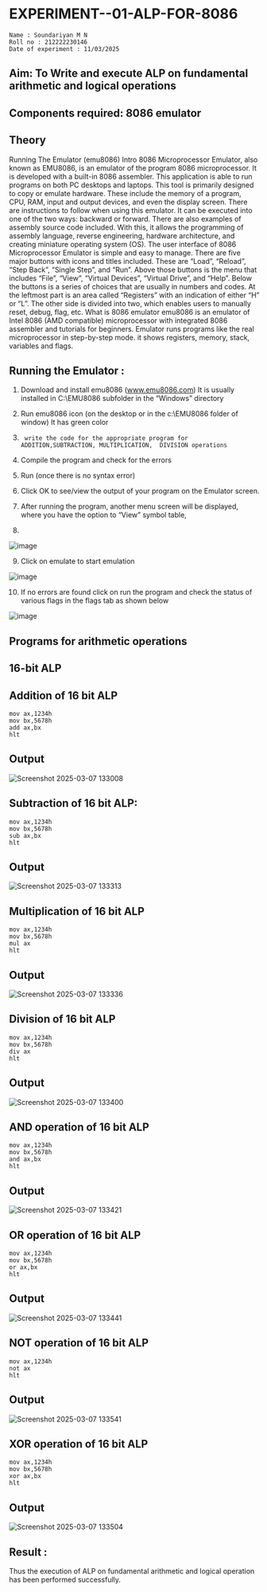 # EXPERIMENT--01-ALP-FOR-8086

```
Name : Soundariyan M N
Roll no : 212222230146
Date of experiment : 11/03/2025
```




## Aim: To Write and execute ALP on fundamental arithmetic and logical operations
## Components required: 8086  emulator 
## Theory 
Running The Emulator (emu8086) Intro 8086 Microprocessor Emulator, also known as EMU8086, is an emulator of the program 8086 microprocessor. It is developed with a built-in 8086 assembler. This application is able to run programs on both PC desktops and laptops. This tool is primarily designed to copy or emulate hardware. These include the memory of a program, CPU, RAM, input and output devices, and even the display screen. There are instructions to follow when using this emulator. It can be executed into one of the two ways: backward or forward. There are also examples of assembly source code included. With this, it allows the programming of assembly language, reverse engineering, hardware architecture, and creating miniature operating system (OS). The user interface of 8086 Microprocessor Emulator is simple and easy to manage. There are five major buttons with icons and titles included. These are “Load”, “Reload”, “Step Back”, “Single Step”, and “Run”. Above those buttons is the menu that includes “File”, “View”, “Virtual Devices”, “Virtual Drive”, and “Help”. Below the buttons is a series of choices that are usually in numbers and codes. At the leftmost part is an area called “Registers” with an indication of either “H” or “L”. The other side is divided into two, which enables users to manually reset, debug, flag, etc. What is 8086 emulator emu8086 is an emulator of Intel 8086 (AMD compatible) microprocessor with integrated 8086 assembler and tutorials for beginners. Emulator runs programs like the real microprocessor in step-by-step mode. it shows registers, memory, stack, variables and flags.


 ## Running the Emulator :
1.	Download and install emu8086 (www.emu8086.com) It is usually installed in C:\EMU8086 subfolder in the “Windows” directory
2.	  Run  emu8086 icon (on the desktop or in the c:\EMU8086 folder of window) It has green color 
 
 
3.		write the code for the appropriate program for ADDITION,SUBTRACTION, MULTIPLICATION,  DIVISION operations 

4.	 Compile the program and check for the errors 
5.	Run (once there is no syntax error) 

6.	Click OK to see/view the output of your program on the Emulator screen. 


7.	After running the program, another menu screen will be displayed, where you have the option to “View” symbol table,
8.	 


![image](https://user-images.githubusercontent.com/36288975/189273263-d65baae9-4b8f-4723-afb3-c0ffa4052b04.png)











9.	Click on emulate to start emulation 








![image](https://user-images.githubusercontent.com/36288975/189273273-9bb36ec1-e2e8-4892-8d35-37707332bfdc.png)








10.	If no errors are found click on run the program and check the status of various flags in the flags tab as shown below 






![image](https://user-images.githubusercontent.com/36288975/189273277-113a2a33-4a40-4ff8-95a5-ecd3a1f504fe.png)







## Programs for arithmetic  operations
## 16-bit ALP

## Addition of 16 bit ALP
```
mov ax,1234h
mov bx,5678h
add ax,bx
hlt
```
## Output
![Screenshot 2025-03-07 133008](https://github.com/user-attachments/assets/3ee3d855-0a30-4560-9158-2d80fa2dd292)

## Subtraction of 16 bit ALP:
```
mov ax,1234h
mov bx,5678h
sub ax,bx
hlt
```
## Output
![Screenshot 2025-03-07 133313](https://github.com/user-attachments/assets/4aee982c-013b-4aa5-9448-64ffe657de2e)

## Multiplication of 16 bit ALP
```
mov ax,1234h
mov bx,5678h
mul ax
hlt
```
## Output
![Screenshot 2025-03-07 133336](https://github.com/user-attachments/assets/c40897a6-834f-455c-bd25-248f9c5fe2eb)


## Division of 16 bit ALP
```
mov ax,1234h
mov bx,5678h
div ax
hlt
```
## Output
![Screenshot 2025-03-07 133400](https://github.com/user-attachments/assets/b127e5c8-6118-493c-88f6-ece8d69ed7a7)


## AND operation of 16 bit ALP
```
mov ax,1234h
mov bx,5678h
and ax,bx
hlt
```
## Output
![Screenshot 2025-03-07 133421](https://github.com/user-attachments/assets/7d8cc86b-aff4-4e25-9859-eabeaae15743)

## OR operation of 16 bit ALP
```
mov ax,1234h
mov bx,5678h
or ax,bx
hlt
```
## Output
![Screenshot 2025-03-07 133441](https://github.com/user-attachments/assets/71bfff04-85b3-4a64-99ef-54abbd7ec6cd)

## NOT operation of 16 bit ALP
```
mov ax,1234h
not ax
hlt
```
## Output
![Screenshot 2025-03-07 133541](https://github.com/user-attachments/assets/9c1a1d8a-9024-40ec-aae1-010af7b87a03)

## XOR operation of 16 bit ALP
```
mov ax,1234h
mov bx,5678h
xor ax,bx
hlt
```
## Output
![Screenshot 2025-03-07 133504](https://github.com/user-attachments/assets/fc6e56e0-4750-47b7-898a-e6ec09080df8)


## Result :
 Thus the execution of ALP on fundamental arithmetic and logical operation has been performed successfully.








